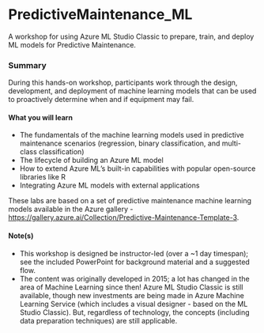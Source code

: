 # PredictiveMaintenance_ML
A workshop for using Azure ML Studio Classic to prepare, train, and deploy ML models for Predictive Maintenance.

### Summary
During this hands-on workshop, participants work through the design, development, and deployment of machine learning models that can be used to proactively determine when and if equipment may fail.

#### What you will learn
* The fundamentals of the machine learning models used in predictive maintenance scenarios (regression, binary classification, and multi-class classification)
* The lifecycle of building an Azure ML model
* How to extend Azure ML’s built-in capabilities with popular open-source libraries like R
* Integrating Azure ML models with external applications

These labs are based on a set of predictive maintenance machine learning models available in the Azure gallery - https://gallery.azure.ai/Collection/Predictive-Maintenance-Template-3. 

#### Note(s)
* This workshop is designed be instructor-led (over a ~1 day timespan); see the included PowerPoint for background material and a suggested flow.
* The content was originally developed in 2015; a lot has changed in the area of Machine Learning since then!  Azure ML Studio Classic is still available, though new investments are being made in Azure Machine Learning Service (which includes a visual designer - based on the ML Studio Classic).  But, regardless of technology, the concepts (including data preparation techniques) are still applicable.
